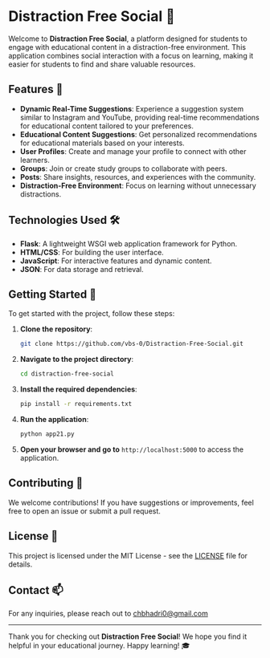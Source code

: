 # Distraction Free Social 🌟

Welcome to **Distraction Free Social**, a platform designed for students to engage with educational content in a distraction-free environment. This application combines social interaction with a focus on learning, making it easier for students to find and share valuable resources.

## Features 🚀
- **Dynamic Real-Time Suggestions**: Experience a suggestion system similar to Instagram and YouTube, providing real-time recommendations for educational content tailored to your preferences.
- **Educational Content Suggestions**: Get personalized recommendations for educational materials based on your interests.
- **User Profiles**: Create and manage your profile to connect with other learners.
- **Groups**: Join or create study groups to collaborate with peers.
- **Posts**: Share insights, resources, and experiences with the community.
- **Distraction-Free Environment**: Focus on learning without unnecessary distractions.

## Technologies Used 🛠️
- **Flask**: A lightweight WSGI web application framework for Python.
- **HTML/CSS**: For building the user interface.
- **JavaScript**: For interactive features and dynamic content.
- **JSON**: For data storage and retrieval.

## Getting Started 🏁
To get started with the project, follow these steps:

1. **Clone the repository**:
   ```bash
   git clone https://github.com/vbs-0/Distraction-Free-Social.git
   ```

2. **Navigate to the project directory**:
   ```bash
   cd distraction-free-social
   ```

3. **Install the required dependencies**:
   ```bash
   pip install -r requirements.txt
   ```

4. **Run the application**:
   ```bash
   python app21.py
   ```

5. **Open your browser and go to** `http://localhost:5000` to access the application.

## Contributing 🤝
We welcome contributions! If you have suggestions or improvements, feel free to open an issue or submit a pull request.

## License 📄
This project is licensed under the MIT License - see the [LICENSE](LICENSE) file for details.

## Contact 📫
For any inquiries, please reach out to chbhadri0@gmail.com

---

Thank you for checking out **Distraction Free Social**! We hope you find it helpful in your educational journey. Happy learning! 🎓
